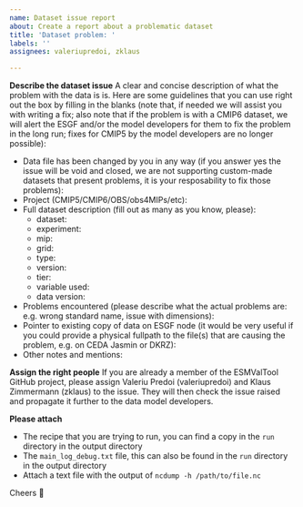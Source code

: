 ```yaml
---
name: Dataset issue report
about: Create a report about a problematic dataset
title: 'Dataset problem: '
labels: ''
assignees: valeriupredoi, zklaus

---
```


**Describe the dataset issue**
A clear and concise description of what the problem with the data is is. Here are some guidelines that you can use
right out the box by filling in the blanks (note that, if needed we will assist you with writing a fix; also note that
if the problem is with a CMIP6 dataset, we will alert the ESGF and/or the model developers for them to fix the problem
in the long run; fixes for CMIP5 by the model developers are no longer possible):

- Data file has been changed by you in any way (if you answer yes the issue will be void and closed, we are not
supporting custom-made datasets that present problems, it is your resposability to fix those problems):
- Project (CMIP5/CMIP6/OBS/obs4MIPs/etc):
- Full dataset description (fill out as many as you know, please):
  - dataset:
  - experiment:
  - mip:
  - grid:
  - type:
  - version:
  - tier:
  - variable used:
  - data version:
- Problems encountered (please describe what the actual problems are: e.g. wrong standard name, issue with dimensions):
- Pointer to existing copy of data on ESGF node (it would be very useful if you could provide a physical
fullpath to the file(s) that are causing the problem, e.g. on CEDA Jasmin or DKRZ):
- Other notes and mentions:

**Assign the right people**
If you are already a member of the ESMValTool GitHub project, please assign Valeriu Predoi (valeriupredoi) and
Klaus Zimmermann (zklaus) to the issue. They will then check the issue raised and propagate it further to the
data model developers.

**Please attach**
  - The recipe that you are trying to run, you can find a copy in the `run` directory in the output directory
  - The `main_log_debug.txt` file, this can also be found in the `run` directory in the output directory
  - Attach a text file with the output of `ncdump -h /path/to/file.nc`

Cheers :beer:
